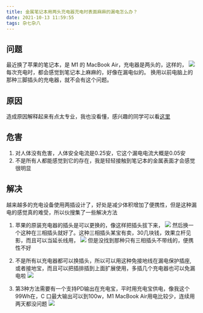 ```yaml
---
title: 金属笔记本用两头充电器充电时表面麻麻的漏电怎么办？
date: 2021-10-13 11:59:55
tags: 杂七杂八
---
```

## 问题
最近换了苹果的笔记本，是 M1 的 MacBook Air，充电器是两头的，这样的，
![](001.jpg)
每次充电时，都会感觉到笔记本上麻麻的，好像在漏电似的。
换用以前电脑上的那种三脚插头的充电器，就不会有这个问题。

## 原因
造成原因解释起来有点太专业，我也没看懂，感兴趣的同学可以看[这里](https://www.ednchina.com/news/20170818macbook.html)

## 危害
1. 对人体没有危害，人体安全电流是0.25安，它这个漏电电流大概是0.05安
2. 不是所有人都能感觉到它的存在，我是轻轻接触到笔记本的金属表面才会感觉很明显

## 解决
越来越多的充电设备使用两插设计了，好处是减少体积增加了便携性，但是这种漏电的感觉真的难受，所以伙搜集了一些解决方法
1. 苹果的原装充电器的插头是可以更换的，像这样把插头拔下来，
![](002.jpg)
然后换一个这种在三相插头就好了。这种三相插头某宝有卖，30几块钱，效果立杆见影，而且可以当延长线用，
![](003.jpg)
但是没找到那种只有三相插头不带线的，便携性不好
2. 不是所有以充电器都可以换插头，所以可以用这种免接地线在漏电保护插座, 或者接地宝，而且可以把插排插到上面扩展使用，多插几个充电器也可以免漏电啦
![](005.png)

3. 第3种方法需要有一个支持PD输出在充电宝，平时用充电宝供电，像我这个99Wh在，C 口最大输出可以到100w，M1 MacBook Air用电比较少，连续用两天都没问题
![](004.jpg)

